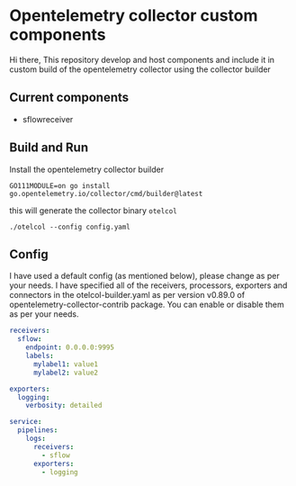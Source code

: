 # Opentelemetry collector custom components

 Hi there,
 This repository develop and host components and include it in custom build of the opentelemetry collector using the collector builder

## Current components

 - sflowreceiver

## Build and Run

 Install the opentelemetry collector builder 
 ```
 GO111MODULE=on go install go.opentelemetry.io/collector/cmd/builder@latest
 ```
 
 this will generate the collector binary `otelcol`

 ```
 ./otelcol --config config.yaml
 ```

## Config

 I have used a default config (as mentioned below), please change as per your needs. I have specified all of the receivers, processors, exporters and connectors in the otelcol-builder.yaml as per version v0.89.0 of opentelemetry-collector-contrib package. You can enable or disable them as per your needs.
 
```yaml
receivers:
  sflow:
    endpoint: 0.0.0.0:9995
    labels:
      mylabel1: value1
      mylabel2: value2

exporters:
  logging:
    verbosity: detailed

service:
  pipelines:
    logs:
      receivers:
        - sflow
      exporters:
        - logging
```